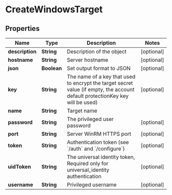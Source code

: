 

# CreateWindowsTarget

## Properties

Name | Type | Description | Notes
------------ | ------------- | ------------- | -------------
**description** | **String** | Description of the object |  [optional]
**hostname** | **String** | Server hostname |  [optional]
**json** | **Boolean** | Set output format to JSON |  [optional]
**key** | **String** | The name of a key that used to encrypt the target secret value (if empty, the account default protectionKey key will be used) |  [optional]
**name** | **String** | Target name | 
**password** | **String** | The privileged user password |  [optional]
**port** | **String** | Server WinRM HTTPS port |  [optional]
**token** | **String** | Authentication token (see &#x60;/auth&#x60; and &#x60;/configure&#x60;) |  [optional]
**uidToken** | **String** | The universal identity token, Required only for universal_identity authentication |  [optional]
**username** | **String** | Privileged username |  [optional]



